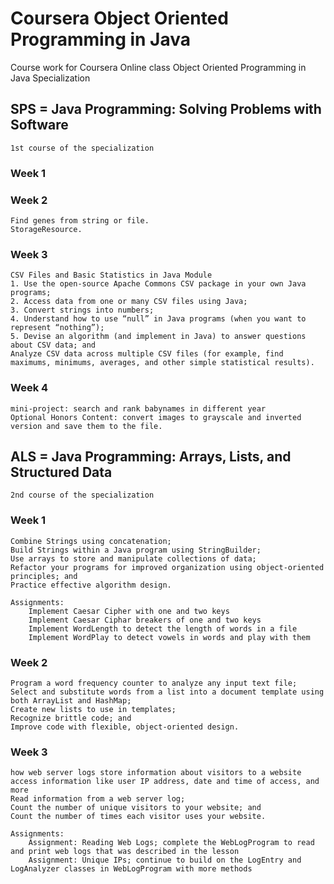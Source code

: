 # Coursera Object Oriented Programming in Java
Course work for Coursera Online class Object Oriented Programming in Java Specialization

## SPS = Java Programming: Solving Problems with Software
	1st course of the specialization 

### **Week 1** 
### **Week 2**
	Find genes from string or file.
	StorageResource.
### **Week 3**
	CSV Files and Basic Statistics in Java Module
	1. Use the open-source Apache Commons CSV package in your own Java programs;
	2. Access data from one or many CSV files using Java;
	3. Convert strings into numbers;
	4. Understand how to use “null” in Java programs (when you want to represent “nothing”);
	5. Devise an algorithm (and implement in Java) to answer questions about CSV data; and
	Analyze CSV data across multiple CSV files (for example, find maximums, minimums, averages, and other simple statistical results).
### **Week 4**
	mini-project: search and rank babynames in different year
	Optional Honors Content: convert images to grayscale and inverted version and save them to the file.

## ALS = Java Programming: Arrays, Lists, and Structured Data
	2nd course of the specialization

### **Week 1**
	Combine Strings using concatenation;
	Build Strings within a Java program using StringBuilder;
	Use arrays to store and manipulate collections of data;
	Refactor your programs for improved organization using object-oriented principles; and
	Practice effective algorithm design.

	Assignments:
		Implement Caesar Cipher with one and two keys 
		Implement Caesar Ciphar breakers of one and two keys
		Implement WordLength to detect the length of words in a file
		Implement WordPlay to detect vowels in words and play with them

### **Week 2**
	Program a word frequency counter to analyze any input text file;
	Select and substitute words from a list into a document template using both ArrayList and HashMap;
	Create new lists to use in templates;
	Recognize brittle code; and
	Improve code with flexible, object-oriented design.

### **Week 3**
	how web server logs store information about visitors to a website
	access information like user IP address, date and time of access, and more
	Read information from a web server log;
	Count the number of unique visitors to your website; and
	Count the number of times each visitor uses your website.

	Assignments:
		Assignment: Reading Web Logs; complete the WebLogProgram to read and print web logs that was described in the lesson
		Assignment: Unique IPs; continue to build on the LogEntry and LogAnalyzer classes in WebLogProgram with more methods


